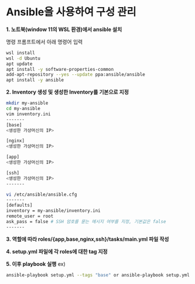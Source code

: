 # Ansible을 사용하여 구성 관리

**1. 노트북(window 11의 WSL 환경)에서 ansible 설치**

명령 프롬프트에서 아래 명령어 입력
```sh
wsl install
wsl -d Ubuntu
apt update
apt install -y software-properties-common
add-apt-repository --yes --update ppa:ansible/ansible
apt install -y ansible
```

**2. Inventory 생성 및 생성한 Inventory를 기본으로 지정**
```sh
mkdir my-ansible
cd my-ansible
vim inventory.ini
-------
[base]
<생성한 가상머신의 IP>

[nginx]
<생성한 가상머신의 IP>

[app]
<생성한 가상머신의 IP>

[ssh]
<생성한 가상머신의 IP>
-------

vi /etc/ansible/ansible.cfg
-------
[defaults]
inventory = my-ansible/inventory.ini
remote_user = root
ask_pass = false # SSH 암호를 묻는 메시지 여부를 지정, 기본값은 false
-------
```

**3. 역할에 따라 roles/{app,base,nginx,ssh}/tasks/main.yml 파일 작성**

**4. setup.yml 파일에 각 roles에 대한 tag 지정**

**5. 이후 playbook 실행**
ex)
```sh
ansible-playbook setup.yml --tags "base" or ansible-playbook setup.yml
```
